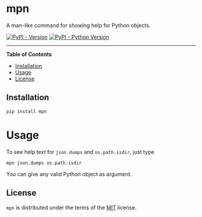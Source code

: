 # mpn

A man-like command for showing help for Python objects.

[![PyPI - Version](https://img.shields.io/pypi/v/mpn.svg)](https://pypi.org/project/mpn)
[![PyPI - Python Version](https://img.shields.io/pypi/pyversions/mpn.svg)](https://pypi.org/project/mpn)

-----

**Table of Contents**

- [Installation](#installation)
- [Usage](#usage)
- [License](#license)

## Installation

```console
pip install mpn
```

# Usage

To see help text for `json.dumps` and `os.path.isdir`, just type

```console
mpn json.dumps os.path.isdir
```

You can give any valid Python object as argument.

## License

`mpn` is distributed under the terms of the [MIT](https://spdx.org/licenses/MIT.html) license.
